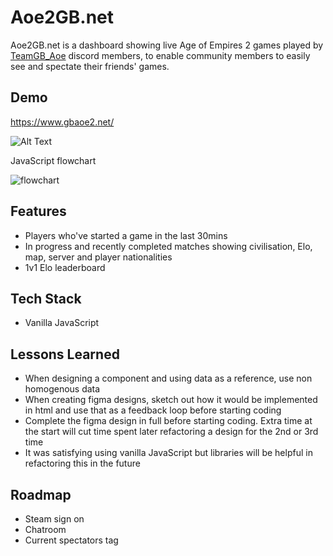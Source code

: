 
# Aoe2GB.net

Aoe2GB.net is a dashboard showing live Age of Empires 2 games played by [TeamGB_Aoe](https://discord.gg/CH7N62YpyA) discord members, to enable community members to easily see and spectate their friends' games.


## Demo

https://www.gbaoe2.net/

![Alt Text](https://aoe2gb.s3.eu-west-2.amazonaws.com/gbaoe2.gif)

JavaScript flowchart 

![flowchart](https://snaylor.s3.eu-west-2.amazonaws.com/aoe2gbflowchart.png)


## Features

- Players who've started a game in the last 30mins
- In progress and recently completed matches showing civilisation, Elo, map, server and player nationalities
- 1v1 Elo leaderboard


## Tech Stack

- Vanilla JavaScript



## Lessons Learned

- When designing a component and using data as a reference, use non homogenous data
- When creating figma designs, sketch out how it would be implemented in html and use that as a feedback loop before starting coding
- Complete the figma design in full before starting coding. Extra time at the start will cut time spent later refactoring a design for the 2nd or 3rd time
- It was satisfying using vanilla JavaScript but libraries will be helpful in refactoring this in the future


## Roadmap

- Steam sign on 
- Chatroom
- Current spectators tag

